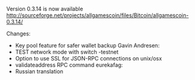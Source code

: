 Version 0.3.14 is now available
http://sourceforge.net/projects/allgamescoin/files/Bitcoin/allgamescoin-0.3.14/

Changes:
* Key pool feature for safer wallet backup
Gavin Andresen:
* TEST network mode with switch -testnet
* Option to use SSL for JSON-RPC connections on unix/osx
* validateaddress RPC command
eurekafag:
* Russian translation
